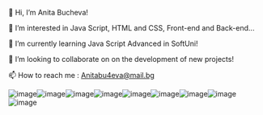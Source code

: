 👋 Hi, I’m Anita Bucheva!

👀 I’m interested in Java Script, HTML and CSS, Front-end and Back-end...

🌱 I’m currently learning Java Script Advanced in SoftUni!

💞️ I’m looking to collaborate on on the development of new projects!

📫 How to reach me : Anitabu4eva@mail.bg

<!---
AnitaBucheva/AnitaBucheva is a ✨ special ✨ repository because its `README.md` (this file) appears on your GitHub profile.
You can click the Preview link to take a look at your changes.
--->
![image](https://github.com/AnitaBucheva/AnitaBucheva/assets/129854044/d31a4fa1-d51b-4a6e-8b72-c571eb5d6f57)![image](https://github.com/AnitaBucheva/AnitaBucheva/assets/129854044/2c753ed3-8c84-4df9-a054-8725c0171854)![image](https://github.com/AnitaBucheva/AnitaBucheva/assets/129854044/f17bf26b-d532-40b8-aca0-8f2a6af4af60)![image](https://github.com/AnitaBucheva/AnitaBucheva/assets/129854044/f8956672-4cf4-4963-9738-2e439b833366)![image](https://github.com/AnitaBucheva/AnitaBucheva/assets/129854044/83bcb0c9-f930-4137-8b0c-c38fe0292482)![image](https://github.com/AnitaBucheva/AnitaBucheva/assets/129854044/a5de2039-90ed-48e9-8e3a-af1bb033587e)![image](https://github.com/AnitaBucheva/AnitaBucheva/assets/129854044/84643281-5b76-48f5-a026-5b0b76bf77a6)![image](https://github.com/AnitaBucheva/AnitaBucheva/assets/129854044/7baeaf7d-34d7-44c5-a1a4-ab3353749a83)![image](https://github.com/AnitaBucheva/AnitaBucheva/assets/129854044/c4c97c7a-b596-45f1-aa25-1e5029021673)









